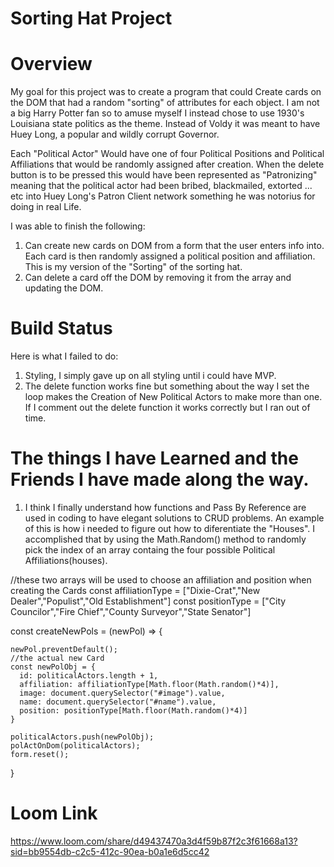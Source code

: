 # Sorting Hat Project

# Overview

My goal for this project was to create a program that could Create cards on the DOM that had a random "sorting" of attributes for each object. I am not a big Harry Potter fan
so to amuse myself I instead chose to use 1930's Louisiana state politics as the theme. Instead of Voldy it was meant to have Huey Long, a popular and wildly corrupt Governor. 

Each "Political Actor" Would have one of four Political Positions and Political Affiliations that would be randomly assigned after creation. When the delete button is to be pressed 
this would have been represented as "Patronizing" meaning that the political actor had been bribed, blackmailed, extorted ... etc into Huey Long's Patron Client network something he was notorius for doing in real Life. 

I was able to finish the following:
1. Can create new cards on DOM from a form that the user enters info into. Each card is then randomly assigned a political position and affiliation. This is my version of the "Sorting" of the sorting hat.
2. Can delete a card off the DOM by removing it from the array and updating the DOM.

# Build Status

Here is what I failed to do:
1. Styling, I simply gave up on all styling until i could have MVP.
2. The delete function works fine but something about the way I set the loop makes the Creation of New Political Actors to make more than one. If I comment out the delete function it works correctly but I ran out of time. 

# The things I have Learned and the Friends I have made along the way.
1. I think I finally understand how functions and Pass By Reference are used in coding to have elegant solutions to CRUD problems. An example of this is how i needed to figure out how to diferentiate the "Houses". I accomplished that by using the Math.Random() method to randomly pick the index of an array containg the four possible Political Affiliations(houses).

//these two arrays will be used to choose an affiliation and position when creating the Cards
const affiliationType = ["Dixie-Crat","New Dealer","Populist","Old Establishment"]
const positionType = ["City Councilor","Fire Chief","County Surveyor","State Senator"]

const createNewPols = (newPol) => {

    newPol.preventDefault();
    //the actual new Card
    const newPolObj = {
      id: politicalActors.length + 1,
      affiliation: affiliationType[Math.floor(Math.random()*4)],
      image: document.querySelector("#image").value,
      name: document.querySelector("#name").value,
      position: positionType[Math.floor(Math.random()*4)]
    }

    politicalActors.push(newPolObj);
    polActOnDom(politicalActors);
    form.reset();

  }

  # Loom Link
  https://www.loom.com/share/d49437470a3d4f59b87f2c3f61668a13?sid=bb9554db-c2c5-412c-90ea-b0a1e6d5cc42
